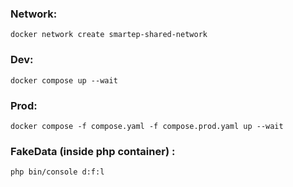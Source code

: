 ### Network:
    docker network create smartep-shared-network

### Dev:
    docker compose up --wait
### Prod:
    docker compose -f compose.yaml -f compose.prod.yaml up --wait

### FakeData (inside php container) :
    php bin/console d:f:l
